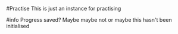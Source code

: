 #Practise
This is just an instance for practising

#info
Progress saved?
Maybe
maybe not
or maybe this hasn't been initialised

